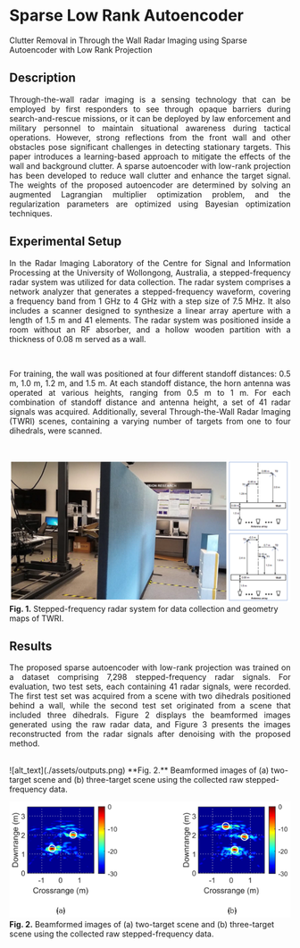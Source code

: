 # Sparse Low Rank Autoencoder
 Clutter Removal in Through the Wall Radar Imaging using Sparse Autoencoder with Low Rank Projection

## Description
<p align="justify"> 
Through-the-wall radar imaging is a sensing technology that can be employed by first responders to see through opaque barriers during search-and-rescue missions, or it can be deployed by law enforcement and military personnel to maintain situational awareness during tactical operations. However, strong reflections from the front wall and other obstacles pose significant challenges in detecting stationary targets. This paper introduces a learning-based approach to mitigate the effects of the wall and background clutter. A sparse autoencoder with low-rank projection has been developed to reduce wall clutter and enhance the target signal. The weights of the proposed autoencoder are determined by solving an augmented Lagrangian multiplier optimization problem, and the regularization parameters are optimized using Bayesian optimization techniques.
</p>

## Experimental Setup
<p align="justify"> 
In the Radar Imaging Laboratory of the Centre for Signal and Information Processing at the University of Wollongong, Australia, a stepped-frequency radar system was utilized for data collection. The radar system comprises a network analyzer that generates a stepped-frequency waveform, covering a frequency band from 1 GHz to 4 GHz with a step size of 7.5 MHz. It also includes a scanner designed to synthesize a linear array aperture with a length of 1.5 m and 41 elements. The radar system was positioned inside a room without an RF absorber, and a hollow wooden partition with a thickness of 0.08 m served as a wall.
</p>
<br />
<p align="justify"> 
For training, the wall was positioned at four different standoff distances: 0.5 m, 1.0 m, 1.2 m, and 1.5 m. At each standoff distance, the horn antenna was operated at various heights, ranging from 0.5 m to 1 m. For each combination of standoff distance and antenna height, a set of 41 radar signals was acquired. Additionally, several Through-the-Wall Radar Imaging (TWRI) scenes, containing a varying number of targets from one to four dihedrals, were scanned.
</p>
<br />

![alt_text](./assets/Lab.png)
**Fig. 1.** Stepped-frequency radar system for data collection and geometry maps of TWRI.




## Results
<p align="justify">
The proposed sparse autoencoder with low-rank projection was trained on a dataset comprising 7,298 stepped-frequency radar signals. For evaluation, two test sets, each containing 41 radar signals, were recorded. The first test set was acquired from a scene with two dihedrals positioned behind a wall, while the second test set originated from a scene that included three dihedrals. Figure 2 displays the beamformed images generated using the raw radar data, and Figure 3 presents the images reconstructed from the radar signals after denoising with the proposed method.
</p>
<br />
![alt_text](./assets/outputs.png)
**Fig. 2.** Beamformed images of (a) two-target scene and (b) three-target scene using the collected raw stepped-frequency data.


![alt_text](./assets/outputs.png)
**Fig. 2.** Beamformed images of (a) two-target scene and (b) three-target scene using the collected raw stepped-frequency data.
